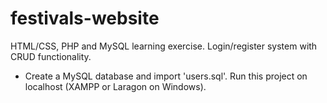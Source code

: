 # festivals-website
HTML/CSS, PHP and MySQL learning exercise. Login/register system with CRUD functionality.

* Create a MySQL database and import 'users.sql'. Run this project on localhost (XAMPP or Laragon on Windows).
